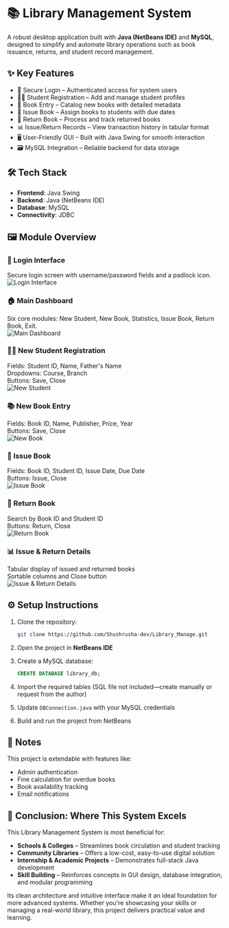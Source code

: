 # 📚 Library Management System

A robust desktop application built with **Java (NetBeans IDE)** and **MySQL**, designed to simplify and automate library operations such as book issuance, returns, and student record management.



## ✨ Key Features

- 🔐 Secure Login – Authenticated access for system users  
- 👨‍🎓 Student Registration – Add and manage student profiles  
- 📘 Book Entry – Catalog new books with detailed metadata  
- 📕 Issue Book – Assign books to students with due dates  
- 📗 Return Book – Process and track returned books  
- 📊 Issue/Return Records – View transaction history in tabular format  
- 🖥️ User-Friendly GUI – Built with Java Swing for smooth interaction  
- 🗃️ MySQL Integration – Reliable backend for data storage  



## 🛠️ Tech Stack

- **Frontend**: Java Swing  
- **Backend**: Java (NetBeans IDE)  
- **Database**: MySQL  
- **Connectivity**: JDBC  



## 🖼️ Module Overview

### 🔐 Login Interface  
Secure login screen with username/password fields and a padlock icon.  
![Login Interface](screenshots/login.jpeg)

### 🏠 Main Dashboard  
Six core modules: New Student, New Book, Statistics, Issue Book, Return Book, Exit.  
![Main Dashboard](screenshots/dashboard.jpeg)

### 🧑‍🎓 New Student Registration  
Fields: Student ID, Name, Father's Name  
Dropdowns: Course, Branch  
Buttons: Save, Close  
![New Student](screenshots/new_student.png)

### 📚 New Book Entry  
Fields: Book ID, Name, Publisher, Price, Year  
Buttons: Save, Close  
![New Book](screenshots/new_book.png)

### 📕 Issue Book  
Fields: Book ID, Student ID, Issue Date, Due Date  
Buttons: Issue, Close  
![Issue Book](screenshots/issue_book.png)

### 📗 Return Book  
Search by Book ID and Student ID  
Buttons: Return, Close  
![Return Book](screenshots/return_book.png)

### 📊 Issue & Return Details  
Tabular display of issued and returned books  
Sortable columns and Close button  
![Issue & Return Details](screenshots/issue_return_details.png)


## ⚙️ Setup Instructions

1. Clone the repository:
   ```bash
   git clone https://github.com/Shushrusha-dev/Library_Manage.git
   ```

2. Open the project in **NetBeans IDE**

3. Create a MySQL database:
   ```sql
   CREATE DATABASE library_db;
   ```

4. Import the required tables (SQL file not included—create manually or request from the author)

5. Update `DBConnection.java` with your MySQL credentials

6. Build and run the project from NetBeans



## 📌 Notes

This project is extendable with features like:
- Admin authentication  
- Fine calculation for overdue books  
- Book availability tracking  
- Email notifications  

## 🧠 Conclusion: Where This System Excels

This Library Management System is most beneficial for:

- **Schools & Colleges** – Streamlines book circulation and student tracking  
- **Community Libraries** – Offers a low-cost, easy-to-use digital solution  
- **Internship & Academic Projects** – Demonstrates full-stack Java development  
- **Skill Building** – Reinforces concepts in GUI design, database integration, and modular programming  

Its clean architecture and intuitive interface make it an ideal foundation for more advanced systems. Whether you're showcasing your skills or managing a real-world library, this project delivers practical value and learning.
